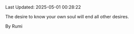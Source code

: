 Last Updated: 2025-05-01 00:28:22

The desire to know your own soul will end all other desires.

By Rumi